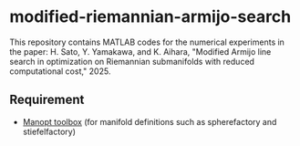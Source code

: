 # modified-riemannian-armijo-search
This repository contains MATLAB codes for the numerical experiments in the paper: H. Sato, Y. Yamakawa, and K. Aihara, "Modified Armijo line search in optimization on Riemannian submanifolds with reduced computational cost," 2025.

## Requirement
- [Manopt toolbox](https://www.manopt.org/) (for manifold definitions such as spherefactory and stiefelfactory)
